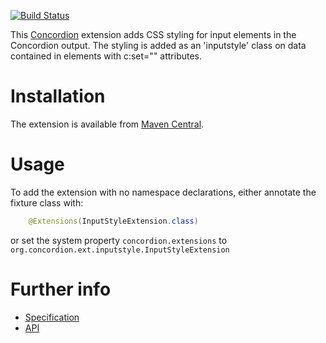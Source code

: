 [![Build Status](https://travis-ci.com/concordion/concordion-input-style-extension.svg?branch=master)](https://travis-ci.com/concordion/concordion-input-style-extension)

This [Concordion](http://www.concordion.org) extension adds CSS styling for input elements in the Concordion output. The styling is added as an 'inputstyle' class on data contained in elements with c:set="" attributes.

# Installation
The extension is available from [Maven Central](http://search.maven.org/#artifactdetails%7Corg.concordion%7Cconcordion-input-style-extension%7C0.1%7Cjar).</a>

# Usage

To add the extension with no namespace declarations, either annotate the fixture class with:

```java
    @Extensions(InputStyleExtension.class)
```

or set the system property `concordion.extensions` to `org.concordion.ext.inputstyle.InputStyleExtension`

# Further info

* [Specification](http://concordion.github.io/concordion-input-style-extension/spec/spec/concordion/ext/inputstyle/InputStyle.html)
* [API](http://concordion.github.io/concordion-input-style-extension/api/index.html)
